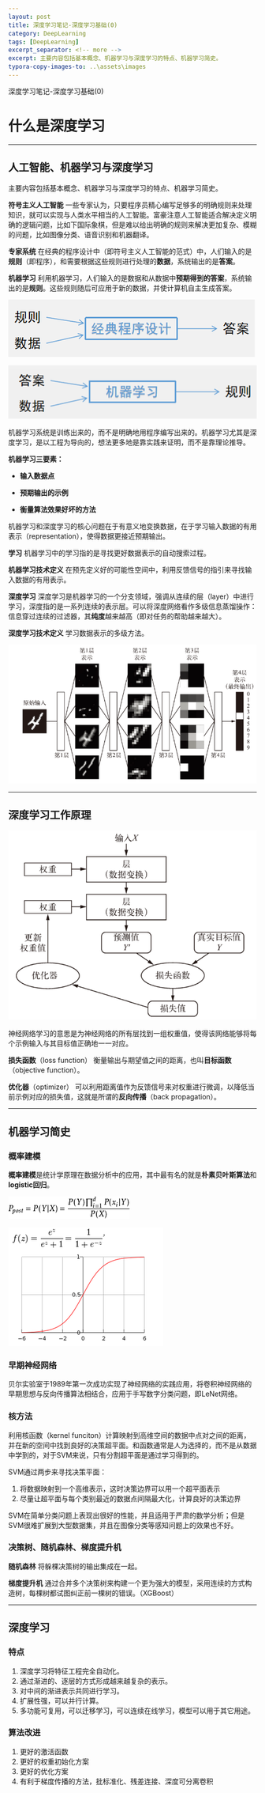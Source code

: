 ```yaml
---
layout: post
title: 深度学习笔记-深度学习基础(0)
category: DeepLearning
tags: [DeepLearning]
excerpt_separator: <!-- more -->
excerpt: 主要内容包括基本概念、机器学习与深度学习的特点、机器学习简史。
typora-copy-images-to: ..\assets\images
---
```


深度学习笔记-深度学习基础(0)
# 什么是深度学习

***

## 人工智能、机器学习与深度学习

主要内容包括基本概念、机器学习与深度学习的特点、机器学习简史。

<!-- more -->

**符号主义人工智能**  一些专家认为，只要程序员精心编写足够多的明确规则来处理知识，就可以实现与人类水平相当的人工智能。富豪注意人工智能适合解决定义明确的逻辑问题，比如下国际象棋，但是难以给出明确的规则来解决更加复杂、模糊的问题，比如图像分类、语音识别和机器翻译。

**专家系统**  在经典的程序设计中（即符号主义人工智能的范式）中，人们输入的是**规则**（即程序），和需要根据这些规则进行处理的**数据**，系统输出的是**答案**。

**机器学习**  利用机器学习，人们输入的是数据和从数据中**预期得到的答案**，系统输出的是**规则**。这些规则随后可应用于新的数据，并使计算机自主生成答案。

![1562315412510](/assets/images/1562315412510.png)

![1562315692602](/assets/images/1562315692602.png)

机器学习系统是训练出来的，而不是明确地用程序编写出来的。机器学习尤其是深度学习，是以工程为导向的，想法更多地是靠实践来证明，而不是靠理论推导。



**机器学习三要素：**

- **输入数据点**

- **预期输出的示例**

- **衡量算法效果好坏的方法**

机器学习和深度学习的核心问题在于有意义地变换数据，在于学习输入数据的有用表示（representation），使得数据更接近预期输出。

**学习**  机器学习中的学习指的是寻找更好数据表示的自动搜索过程。

**机器学习技术定义**  在预先定义好的可能性空间中，利用反馈信号的指引来寻找输入数据的有用表示。

**深度学习**  深度学习是机器学习的一个分支领域，强调从连续的层（layer）中进行学习，深度指的是一系列连续的表示层。可以将深度网络看作多级信息蒸馏操作：信息穿过连续的过滤器，其**纯度**越来越高（即对任务的帮助越来越大）。

**深度学习技术定义** 学习数据表示的多级方法。

![1562316580866](/assets/images/1562316580866.png)

***

## 深度学习工作原理

![1562316662724](/assets/images/1562316662724.png)

神经网络学习的意思是为神经网络的所有层找到一组权重值，使得该网络能够将每个示例输入与其目标值正确地一一对应。

**损失函数**（loss function）  衡量输出与期望值之间的距离，也叫**目标函数**（objective function）。

**优化器**（optimizer）  可以利用距离值作为反馈信号来对权重进行微调，以降低当前示例对应的损失值，这就是所谓的**反向传播**（back propagation）。

***

## 机器学习简史

### 概率建模

**概率建模**是统计学原理在数据分析中的应用，其中最有名的就是**朴素贝叶斯算法**和**logistic回归**。

![img](/assets/images/ca1349540923dd546fb6c9f2df09b3de9d824866.jpg)

![img](/assets/images/1134385-20170518143306603-847289860.png)

### 早期神经网络

贝尔实验室于1989年第一次成功实现了神经网络的实践应用，将卷积神经网络的早期思想与反向传播算法相结合，应用于手写数字分类问题，即LeNet网络。

### 核方法

利用核函数（kernel funciton）计算映射到高维空间的数据中点对之间的距离，并在新的空间中找到良好的决策超平面。和函数通常是人为选择的，而不是从数据中学到的，对于SVM来说，只有分割超平面是通过学习得到的。

SVM通过两步来寻找决策平面：

1. 将数据映射到一个高维表示，这时决策边界可以用一个超平面表示
2. 尽量让超平面与每个类别最近的数据点间隔最大化，计算良好的决策边界

SVM在简单分类问题上表现出很好的性能，并且适用于严肃的数学分析；但是SVM很难扩展到大型数据集，并且在图像分类等感知问题上的效果也不好。

### 决策树、随机森林、梯度提升机

**随机森林**  将躲棵决策树的输出集成在一起。

**梯度提升机**  通过合并多个决策树来构建一个更为强大的模型，采用连续的方式构造树，每棵树都试图纠正前一棵树的错误。（XGBoost）

***

## 深度学习

### 特点

1. 深度学习将特征工程完全自动化。
2. 通过渐进的、逐层的方式形成越来越复杂的表示。
3. 对中间的渐进表示共同进行学习。
4. 扩展性强，可以并行计算。
5. 多功能可复用，可以迁移学习，可以连续在线学习，模型可以用于其它用途。

### 算法改进

1. 更好的激活函数
2. 更好的权重初始化方案
3. 更好的优化方案
4. 有利于梯度传播的方法，批标准化、残差连接、深度可分离卷积